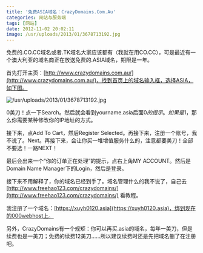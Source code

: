 ```yaml
---
title: '免费ASIA域名：CrazyDomains.Com.Au'
categories: 网站与服务端
tags: [网站]
date: 2012-11-02 20:02:11
image: /usr/uploads/2013/01/3678713192.jpg
---
```

免费的.CO.CC域名或者.TK域名大家应该都有（我就在用CO.CC），可是最近有一个澳大利亚的域名商正在放送免费的.ASIA域名，期限是一年。

首先打开主页：[http://www.crazydomains.com.au/](http://www.crazydomains.com.au/)，找到首页上的域名输入框，选择ASIA，如下图。

![/usr/uploads/2013/01/3678713192.jpg](../../../../usr/uploads/2013/01/3678713192.jpg)

0美刀！点一下Search。然后就会看到yourname.asia后面$0的提示。如果是$1，那么你需要某种修改你的IP地址的方式。

接下来，点Add To Cart，然后Register Selected。再接下来，注册一个账号，我不说了。Next。再接下来，会让你买一堆增值服务什么的，注意都要美刀！全部不要选！一路NEXT！

最后会出来一个“你的订单正在处理”的提示，点右上角MY ACCOUNT。然后是Domain Name Manager下的Login，然后是登录。

接下来不用解释了，你的域名已经到手了。域名管理什么的我不说了，自己去 [http://www.freehao123.com/crazydomains/](http://www.freehao123.com/crazydomains/) 看教程。

我注册了一个域名：[https://xuyh0120.asia](https://xuyh0120.asia)，绑到现在的000webhost上。

另外，CrazyDomains有一个规矩：你可以再买.asia的域名，每年一美刀，但是续费也是一美刀；免费的续费12美刀……所以建议续费时还是先把域名删了在注册吧。
